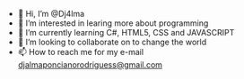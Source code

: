 - 👋 Hi, I’m @Dj4lma
- 👀 I’m interested in learing more about programming
- 🌱 I’m currently learning C#, HTML5, CSS and JAVASCRIPT
- 💞️ I’m looking to collaborate on to change the world
- 📫 How to reach me for my e-mail djalmaponcianorodriguess@gmail.com

<!---
Dj4lma/Dj4lma is a ✨ special ✨ repository because its `README.md` (this file) appears on your GitHub profile.
You can click the Preview link to take a look at your changes.
--->
